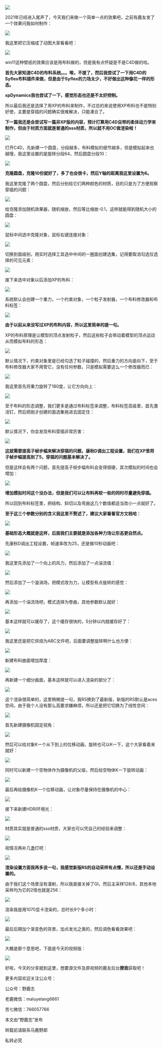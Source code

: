 ![](https://pic1.zhimg.com/v2-a9712f39e8e57f93d1c154862bbe7e54_r.jpg)

2021年已经进入尾声了，今天我们来做一个简单一点的效果吧，之前有鹿友发了一个效果问我如何制作：

![](https://pic4.zhimg.com/v2-f464cdffb37ee511db04053f6652d893_r.jpg)

我这里把它压缩成了动图大家看看吧：  

![](https://pic2.zhimg.com/v2-08be78a110143de11dd178dfe39310f9_r.jpg)

win11这种壁纸的效果应该是用布料做的，但是我有点怀疑是不是C4D做的哈。

**首先大家知道C4D的布料系统。。。唉，不提了，然后我尝试了一下用C4D的Syflex布料插件来做，但是由于Syflex的力场太少，不好做出这种像花一样的形态。**

**xpDynamics我也尝试了一下，感觉形态也还是不太好控制。**

所以最后我还是选择了用XP的布料来制作，不过总的来说使用XP布料也不是特别好使，主要是穿插的问题确实很难解决，只能凑合了。

**下一篇我还是会尝试写一篇非XP版的内容，预计打算用C4D自带的柔体动力学来制作，但由于材质方面就是普通的sss材质，所以就不用OC做渲染啦！**  

![](https://pic2.zhimg.com/v2-29972d51c8ff091e19931910625efd1d_r.jpg)

打开C4D，先新建一个圆盘，分段越多，布料模拟的细节越多，但是模拟起来也越慢，我这里设置的是旋转分段64，然后圆盘分段10：

![](https://pic1.zhimg.com/v2-6d275cbde7aa9985c707ca038e3921dc_r.jpg)

**克隆圆盘，克隆10份就好了，多了也会很卡，然后Y轴的距离我这里设置为6。**

我这里克隆了两个圆盘，然后分别给它们两种颜色的材质，目的只是为了方便观察穿插的问题：

![](https://pic3.zhimg.com/v2-6aa8824ebc331a80db2836bc4e9eec52_r.jpg)

给克隆添加随机效果器，随机缩放，然后等比缩放-0.1，这样就能得到随机大小的圆盘：

![](https://pic4.zhimg.com/v2-864191e888cee2f3fd33265ea3feceaf_r.jpg)

鼠标中间选中克隆对象，鼠标右键连接对象：

![](https://pic2.zhimg.com/v2-f6b9c921b28e1c3c6a9129f20a8f6ed5_r.jpg)

切换到面级别，用实时选择工具选中中间的一圈面创建选集，记得要取消勾选仅选择的可见元素：

![](https://pic3.zhimg.com/v2-12a6ccac8c1d0d076504929a87df83ca_r.jpg)

接下来选中对象以后添加XP的布料：

![](https://pic1.zhimg.com/v2-1e8d3398e0e8432e52159948a0e8cb88_r.jpg)

系统默认会创建一个重力，一个约束对象，一个粒子发射器，一个布料修改器和布料标签：

![](https://pic3.zhimg.com/v2-0de36849ffb9b83b5abf6abdd26115fe_r.jpg)

**由于以前从来没写过XP的布料内容，所以这里简单的提一句。**

XP的布料原理是让模型的顶点发射粒子，然后这些粒子会带动着模型的顶点运动从而模拟布料的形态：

![](https://pic1.zhimg.com/v2-19e1e909a057e9bffa2714d33071d028_r.jpg)

默认情况下，约束对象里是已经勾选了粒子碰撞的，然后重力的方向是向下，至于布料修改器大家不用管它，没有任何参数，只是模拟需要这么一个修改器而已：

![](https://pic3.zhimg.com/v2-03a92a64aa3ca29a7f739c77b58ccd42_r.jpg)

我这里首先将重力旋转了180度，让它方向向上：

![](https://pic1.zhimg.com/v2-99deb131b9cc0ebb6383866ca0a57d70_r.jpg)

至于布料的形态调整，我们更多是通过布料标签来调整，布料标签高级里，首先激活钉，然后把刚才创建的面选集拖进去固定住：

![](https://pic3.zhimg.com/v2-0cab59eade3aa1607186c428740d53fa_r.jpg)

默认情况下，你会发现布料穿插非常厉害：

![](https://pic4.zhimg.com/v2-fed88c97f65b2418773cecd248b17877_r.jpg)

**这就需要提高子帧步幅来解决穿插的问题，康秋D调出工程设置，我们在XP里将子帧步幅提高到了5，穿插的问题基本解决了。**

但是这样会有两个问题，首先提高子帧步幅布料会变得很硬，其次模拟的时间也会增加：

![](https://pic1.zhimg.com/v2-242814dea93a0dc312142c4b7421facc_r.jpg)

**增加模拟时间这个没办法，但是我们可以让布料再软一些的同时尽量避免穿插。**

所以回到布料标签里，把结构、斜切以及弯曲这几个数值都适当改小一点就好了。

**至于这三个参数分别的含义我这里不赘述了，建议大家看看官方文档哈：**

![](https://pic4.zhimg.com/v2-47326d6b1da5a6dbb2f2377b7a6f118b_r.jpg)

**基础形态大概就是这样，后面我们主要就是添加各种力场让形态更自然点。**

先康秋D调出工程设置，帧速率改为25，还是做10秒动画吧：

![](https://pic1.zhimg.com/v2-67a9cb1d08400e80348a36d290a9de44_r.jpg)

我这里先添加了一个向上的风力，然后添加了一点湍流值：

![](https://pic4.zhimg.com/v2-c92ef8726b4f5a3f424f489a973766f7_r.jpg)

然后添加了一个漩涡场，把模式改为力，让模型有点旋转的感觉：

![](https://pic3.zhimg.com/v2-15d10a0714f262e931a6b45e3d97fb56_r.jpg)

再添加一个湍流场吧，模式选择为卷曲，其他参数默认就好：

![](https://pic3.zhimg.com/v2-668dba5f1f20f2fba0cb3f6363343f02_r.jpg)

基本这样就可以缓存了，这个缓存很快的，5分钟以内就缓存好了：

![](https://pic2.zhimg.com/v2-c0ed6def784774c3b8f7a70f24f44859_r.jpg)

我这里还是把它烘焙为ABC文件吧，后面要调整旋转啊什么也方便：

![](https://pic4.zhimg.com/v2-4d91cfd55159a8972ce54e4645fc5813_r.jpg)

新建布料曲面增加厚度：

![](https://pic4.zhimg.com/v2-2a1e6bf6b1d7fe409d29f26223c2384f_r.jpg)

再新建一个细分曲面，基本这样就可以进入渲染的部分了：

![](https://pic2.zhimg.com/v2-6380922ee993e6ca0d014add8144c90d_r.jpg)

这个渲染很简单的，这里稍微提一句，我RS换到了最新版，新版的RS默认是aces空间，由于我个人没有那么高要求嫌麻烦，所以还是把它切换为了线性空间：

![](https://pic2.zhimg.com/v2-bbf94aaa20f3618b7df0f8311cadc4bd_r.jpg)

首先新建摄像机固定视角：

![](https://pic3.zhimg.com/v2-5da91169904a63d80afce99cbbe730ea_r.jpg)

然后可以给对象K一个从下到上的位移动画，旋转也可以K一下，这个大家看着来就好：

![](https://pic4.zhimg.com/v2-8018af3fbdd5c4334bd41c0dad4f876f_r.jpg)

同时可以新建一个空物体作为摄像机的父级，然后给空物体K一下旋转动画：

![](https://pic2.zhimg.com/v2-d1693ad956bc873fff83024b9c8f3435_r.jpg)

最后再给摄像机K一个位移动画，让对象尽量保持在摄像机的中心：

![](https://pic2.zhimg.com/v2-fc13bef47fb8efa843ef50e04cf3b6f1_r.jpg)

接下来新建HDRI环境光：

![](https://pic2.zhimg.com/v2-157bf4d92d74ca54563cb44dea4d28b1_r.jpg)

材质其实就是普通的sss材质，大家也可以凭自己的经验来调整：

![](https://pic1.zhimg.com/v2-a0af1723c0a59aaf9a1618788d1a2490_r.jpg)

视情况再补几盏灯吧：

![](https://pic2.zhimg.com/v2-fa5f92bce2b560391b153def4200eb89_r.jpg)

**渲染设置方面我再多说一句，我感觉新版RS的自动采样有点慢，所以还是手动设置的。**

由于我们这个场景没有漫射，所以我直接关掉了GI，然后主采样128/8，其他本地采样均为它的2倍也就是256：

![](https://pic3.zhimg.com/v2-9a81b4fd93aa51036065c39063b3df16_r.jpg)

渲染我是用1070显卡渲染的，总时长9个多小时：

![](https://pic1.zhimg.com/v2-b349fbe973b5f0906a4190c6a441375c_r.jpg)

最后后期加个渐变色的背景，加点发光之类的，然后调色看看效果吧：

![](https://pic1.zhimg.com/v2-265e80c640a3a07e23627bd0d36620f4_r.jpg)

大概是那个意思吧，下面是今天的视频版：

[![](https://pica.zhimg.com/v2-8278053093c268105f955b9319b00d0b.png)](https://link.zhihu.com/?target=https%3A//www.zhihu.com/video/1459858686147121152)

好啦，今天的分享就到这里，想要源文件及原视频的鹿友后台**撩我**获取吧！

更多内容欢迎关注公众号：

公众号：野鹿志

老鹿微信：maluyelang6661

苦七微信：766057766

本文由“野鹿志”发布

转载前请联系马鹿野郎

私转必究